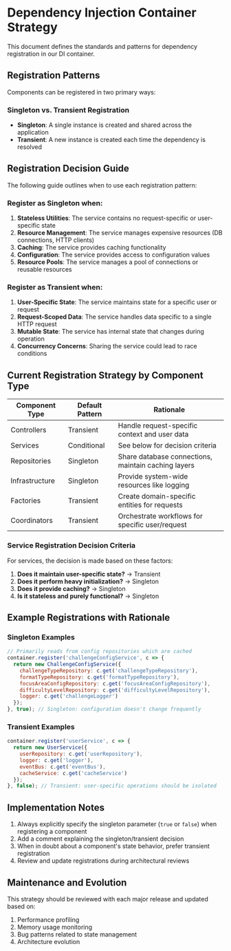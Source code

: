 # Dependency Injection Container Strategy

This document defines the standards and patterns for dependency registration in our DI container.

## Registration Patterns

Components can be registered in two primary ways:

### Singleton vs. Transient Registration

- **Singleton**: A single instance is created and shared across the application
- **Transient**: A new instance is created each time the dependency is resolved

## Registration Decision Guide

The following guide outlines when to use each registration pattern:

### Register as Singleton when:

1. **Stateless Utilities**: The service contains no request-specific or user-specific state
2. **Resource Management**: The service manages expensive resources (DB connections, HTTP clients)
3. **Caching**: The service provides caching functionality
4. **Configuration**: The service provides access to configuration values
5. **Resource Pools**: The service manages a pool of connections or reusable resources

### Register as Transient when:

1. **User-Specific State**: The service maintains state for a specific user or request
2. **Request-Scoped Data**: The service handles data specific to a single HTTP request
3. **Mutable State**: The service has internal state that changes during operation
4. **Concurrency Concerns**: Sharing the service could lead to race conditions

## Current Registration Strategy by Component Type

| Component Type | Default Pattern | Rationale |
|----------------|----------------|-----------|
| Controllers | Transient | Handle request-specific context and user data |
| Services | Conditional | See below for decision criteria |
| Repositories | Singleton | Share database connections, maintain caching layers |
| Infrastructure | Singleton | Provide system-wide resources like logging |
| Factories | Transient | Create domain-specific entities for requests |
| Coordinators | Transient | Orchestrate workflows for specific user/request |

### Service Registration Decision Criteria

For services, the decision is made based on these factors:

1. **Does it maintain user-specific state?** → Transient
2. **Does it perform heavy initialization?** → Singleton
3. **Does it provide caching?** → Singleton
4. **Is it stateless and purely functional?** → Singleton

## Example Registrations with Rationale

### Singleton Examples

```javascript
// Primarily reads from config repositories which are cached
container.register('challengeConfigService', c => {
  return new ChallengeConfigService({
    challengeTypeRepository: c.get('challengeTypeRepository'),
    formatTypeRepository: c.get('formatTypeRepository'),
    focusAreaConfigRepository: c.get('focusAreaConfigRepository'),
    difficultyLevelRepository: c.get('difficultyLevelRepository'),
    logger: c.get('challengeLogger')
  });
}, true); // Singleton: configuration doesn't change frequently
```

### Transient Examples

```javascript
container.register('userService', c => {
  return new UserService({
    userRepository: c.get('userRepository'),
    logger: c.get('logger'),
    eventBus: c.get('eventBus'),
    cacheService: c.get('cacheService')
  });
}, false); // Transient: user-specific operations should be isolated
```

## Implementation Notes

1. Always explicitly specify the singleton parameter (`true` or `false`) when registering a component
2. Add a comment explaining the singleton/transient decision
3. When in doubt about a component's state behavior, prefer transient registration
4. Review and update registrations during architectural reviews

## Maintenance and Evolution

This strategy should be reviewed with each major release and updated based on:

1. Performance profiling
2. Memory usage monitoring
3. Bug patterns related to state management
4. Architecture evolution 